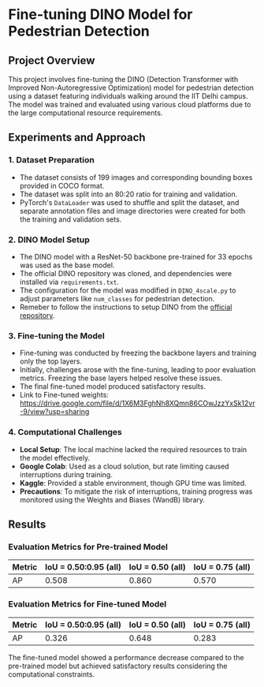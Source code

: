 # Fine-tuning DINO Model for Pedestrian Detection

## Project Overview
This project involves fine-tuning the DINO (Detection Transformer with Improved Non-Autoregressive Optimization) model for pedestrian detection using a dataset featuring individuals walking around the IIT Delhi campus. The model was trained and evaluated using various cloud platforms due to the large computational resource requirements.

## Experiments and Approach
### 1. Dataset Preparation
- The dataset consists of 199 images and corresponding bounding boxes provided in COCO format.
- The dataset was split into an 80:20 ratio for training and validation.
- PyTorch's `DataLoader` was used to shuffle and split the dataset, and separate annotation files and image directories were created for both the training and validation sets.

### 2. DINO Model Setup
- The DINO model with a ResNet-50 backbone pre-trained for 33 epochs was used as the base model.
- The official DINO repository was cloned, and dependencies were installed via `requirements.txt`.
- The configuration for the model was modified in `DINO_4scale.py` to adjust parameters like `num_classes` for pedestrian detection.
- Remeber to follow the instructions to setup DINO from the <a href="https://github.com/IDEA-Research/DINO">official repository</a>.
  
### 3. Fine-tuning the Model
- Fine-tuning was conducted by freezing the backbone layers and training only the top layers.
- Initially, challenges arose with the fine-tuning, leading to poor evaluation metrics. Freezing the base layers helped resolve these issues.
- The final fine-tuned model produced satisfactory results.
- Link to Fine-tuned weights: https://drive.google.com/file/d/1X6M3FghNh8XQmn86COwJzzYxSk12vr-9/view?usp=sharing

### 4. Computational Challenges
- **Local Setup**: The local machine lacked the required resources to train the model effectively.
- **Google Colab**: Used as a cloud solution, but rate limiting caused interruptions during training.
- **Kaggle**: Provided a stable environment, though GPU time was limited.
- **Precautions**: To mitigate the risk of interruptions, training progress was monitored using the Weights and Biases (WandB) library.

## Results
### Evaluation Metrics for Pre-trained Model
| Metric | IoU = 0.50:0.95 (all) | IoU = 0.50 (all) | IoU = 0.75 (all) |
|--------|-----------------------|------------------|------------------|
| AP     | 0.508                 | 0.860            | 0.570            |

### Evaluation Metrics for Fine-tuned Model
| Metric | IoU = 0.50:0.95 (all) | IoU = 0.50 (all) | IoU = 0.75 (all) |
|--------|-----------------------|------------------|------------------|
| AP     | 0.326                 | 0.648            | 0.283            |

The fine-tuned model showed a performance decrease compared to the pre-trained model but achieved satisfactory results considering the computational constraints.

